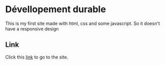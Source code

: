 # Dévellopement durable
This is my first site made with html, css and some javascript. So it doesn't have a responsive design

## Link
Click this [link](https://salmon-dune-06d352510.1.azurestaticapps.net) to go to the site.  

